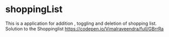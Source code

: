# shoppingList
This is a application for addition , toggling and deletion of shopping list.
Solution to the Shoppinglist https://codepen.io/Vimalraveendra/full/GBrrRa
